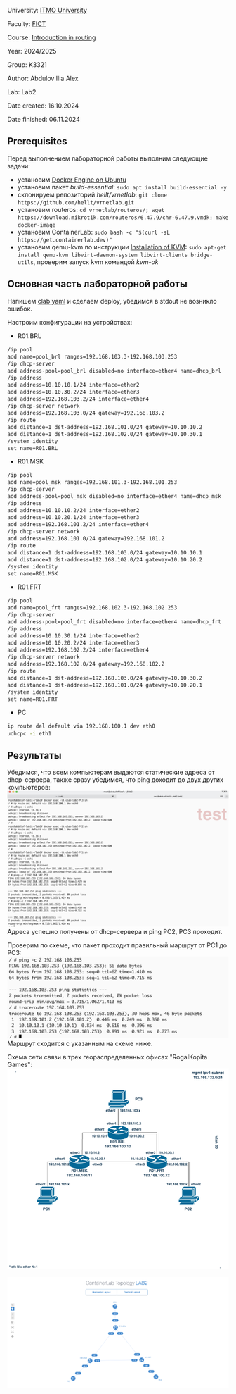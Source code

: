 University: [ITMO University](https://itmo.ru/ru/)

Faculty: [FICT](https://fict.itmo.ru)

Course: [Introduction in routing](https://github.com/itmo-ict-faculty/introduction-in-routing)

Year: 2024/2025

Group: K3321

Author: Abdulov Ilia Alex

Lab: Lab2

Date created: 16.10.2024

Date finished: 06.11.2024

## Prerequisites

Перед выполнением лабораторной работы выполним следующие задачи:
- установим [Docker Engine on Ubuntu](https://docs.docker.com/engine/install/ubuntu/)
- установим пакет *build-essential*: ```sudo apt install build-essential -y```
- склонируем репозиторий *hellt/vrnetlab*: ```git clone https://github.com/hellt/vrnetlab.git```
- установим routeros: ```cd vrnetlab/routeros/; wget https://download.mikrotik.com/routeros/6.47.9/chr-6.47.9.vmdk; make docker-image```
- установим ContainerLab: ```sudo bash -c "$(curl -sL https://get.containerlab.dev)"```
- установим qemu-kvm по инструкции [Installation of KVM](https://help.ubuntu.com/community/KVM/Installation): ```sudo apt-get install qemu-kvm libvirt-daemon-system libvirt-clients bridge-utils```, проверим запуск kvm командой *kvm-ok*

## Основная часть лабораторной работы

Напишем [clab yaml](lab2.clab.yaml) и сделаем deploy, убедимся в stdout не возникло ошибок.

Настроим конфигурации на устройствах:

- R01.BRL

```mikrotik
/ip pool
add name=pool_brl ranges=192.168.103.3-192.168.103.253
/ip dhcp-server
add address-pool=pool_brl disabled=no interface=ether4 name=dhcp_brl
/ip address
add address=10.10.10.1/24 interface=ether2
add address=10.10.30.2/24 interface=ether3
add address=192.168.103.2/24 interface=ether4
/ip dhcp-server network
add address=192.168.103.0/24 gateway=192.168.103.2
/ip route
add distance=1 dst-address=192.168.101.0/24 gateway=10.10.10.2
add distance=1 dst-address=192.168.102.0/24 gateway=10.10.30.1
/system identity
set name=R01.BRL
```

- R01.MSK

```mikrotik
/ip pool
add name=pool_msk ranges=192.168.101.3-192.168.101.253
/ip dhcp-server
add address-pool=pool_msk disabled=no interface=ether4 name=dhcp_msk
/ip address
add address=10.10.10.2/24 interface=ether2
add address=10.10.20.1/24 interface=ether3
add address=192.168.101.2/24 interface=ether4
/ip dhcp-server network
add address=192.168.101.0/24 gateway=192.168.101.2
/ip route
add distance=1 dst-address=192.168.103.0/24 gateway=10.10.10.1
add distance=1 dst-address=192.168.102.0/24 gateway=10.10.20.2
/system identity
set name=R01.MSK
```

- R01.FRT

```mikrotik
/ip pool
add name=pool_frt ranges=192.168.102.3-192.168.102.253
/ip dhcp-server
add address-pool=pool_frt disabled=no interface=ether4 name=dhcp_frt
/ip address
add address=10.10.30.1/24 interface=ether2
add address=10.10.20.2/24 interface=ether3
add address=192.168.102.2/24 interface=ether4
/ip dhcp-server network
add address=192.168.102.0/24 gateway=192.168.102.2
/ip route
add distance=1 dst-address=192.168.103.0/24 gateway=10.10.30.2
add distance=1 dst-address=192.168.101.0/24 gateway=10.10.20.1
/system identity
set name=R01.FRT
```

- PC

```sh
ip route del default via 192.168.100.1 dev eth0
udhcpc -i eth1
```

## Результаты

Убедимся, что всем компьютерам выдаются статические адреса от dhcp-сервера, также сразу убедимся, что ping доходит до двух других компьютеров:
![successful ping tests](assets/image-ping.png)
Адреса успешно получены от dhcp-сервера и ping PC2, PC3 проходит.

Проверим по схеме, что пакет проходит правильный маршрут от PC1 до PC3:
![traceroute to 192.168.103.253](assets/image-traceroute.png)
Маршрут сходится с указанным на схеме ниже.

Схема сети связи в трех геораспределенных офисах "RogaIKopita Games":
![traceroute to 192.168.103.253](assets/Lab2.png)

![graph](assets/image-graph.png)
